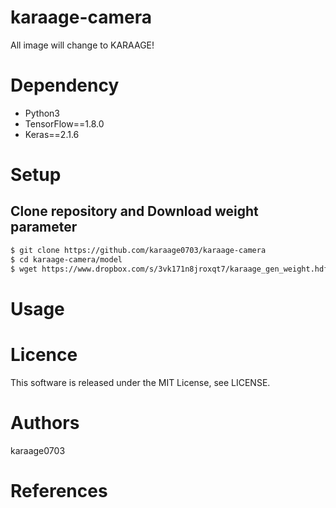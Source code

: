 # karaage-camera
All image will change to KARAAGE!

# Dependency

- Python3
- TensorFlow==1.8.0
- Keras==2.1.6

# Setup
## Clone repository and Download weight parameter

```sh
$ git clone https://github.com/karaage0703/karaage-camera
$ cd karaage-camera/model
$ wget https://www.dropbox.com/s/3vk171n8jroxqt7/karaage_gen_weight.hdf5?dl=0 -O test.hdf5
```


# Usage


# Licence
This software is released under the MIT License, see LICENSE.

# Authors
karaage0703

# References
